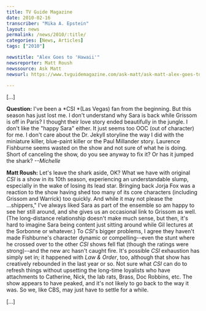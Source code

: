 ```yaml
---
title: TV Guide Magazine
date: 2010-02-16
transcriber: "Mika A. Epstein"
layout: news
permalink: /news/2010/:title/
categories: [News, Articles]
tags: ["2010"]

newstitle: "Alex Goes to 'Hawaii'"
newsreporter: Matt Roush
newssource: Ask Matt
newsurl: https://www.tvguidemagazine.com/ask-matt/ask-matt-alex-goes-to-hawaii-4079.html

---
```


[...]

**Question:** I've been a *CSI *(Las Vegas) fan from the beginning. But this season has just lost me. I don't understand why Sara is back while Grissom is off in Paris? I thought their love story ended beautifully in the jungle. I don't like the "happy Sara" either. It just seems too OOC (out of character) for me. I don't care about the Dr. Jekyll storyline the way I did with the miniature killer, blue-paint killer or the Paul Millander story. Laurence Fishburne seems wasted on the show and not sure of what he is doing. Short of canceling the show, do you see anyway to fix it? Or has it jumped the shark? *--Michelle*

**Matt Roush:** Let's leave the shark aside, OK? What we have with original *CSI* is a show in its 10th season, experiencing an understandable slump, especially in the wake of losing its lead star. Bringing back Jorja Fox was a reaction to the show having shed too many of its core characters (including Grissom and Warrick) too quickly. And while it may not please the ...shippers," I've always liked Sara as part of the ensemble so am happy to see her still around, and she gives us an occasional link to Grissom as well. (The long-distance relationship doesn't make much sense, but then, it's hard to imagine Sara being content just sitting around while Gil lectures at the Sorbonne or whatever.) To *CSI*'s bigger problems, I agree they haven't made Fishburne's character dynamic or compelling--even the stunt where he crossed over to the other *CSI* shows fell flat (though the ratings were strong)--and the new arc hasn't caught fire. It's possible *CSI* exhaustion has simply set in; it happened with *Law & Order*, too, although that show has creatively rebounded in the last year or so. Not sure what *CSI* can do to refresh things without upsetting the long-time loyalists who have attachments to Catherine, Nick, the lab rats, Brass, Doc Robbins, etc. The show appears to have peaked, and it's not likely to go back to the way it was. So we, like CBS, may just have to settle for a while.

[...]
